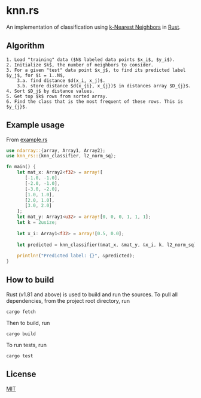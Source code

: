 # knn.rs

An implementation of classification using [k-Nearest Neighbors](https://en.wikipedia.org/wiki/K-nearest_neighbors_algorithm) in [Rust](https://www.rust-lang.org/).

## Algorithm

```
1. Load "training" data ($N$ labeled data points $x_i$, $y_i$).
2. Initialize $k$, the number of neighbors to consider.
3. For a given "test" data point $x_j$, to find its predicted label $y_j$, for $i = 1..N$,   
    3.a. find distance $d(x_i, x_j)$.
    3.b. store distance $d(x_{i}, x_{j})$ in distances array $D_{j}$.
4. Sort $D_j$ by distance values.
5. Get top $k$ rows from sorted array.
6. Find the class that is the most frequent of these rows. This is $y_{j}$.
```

## Example usage

From [example.rs](./examples/example.rs)
```rust
use ndarray::{array, Array1, Array2};
use knn_rs::{knn_classifier, l2_norm_sq};

fn main() {
    let mat_x: Array2<f32> = array![
       [-1.0, -1.0],
       [-2.0, -1.0],
       [-3.0, -2.0],
       [1.0, 1.0],
       [2.0, 1.0],
       [3.0, 2.0]
    ];
    let mat_y: Array1<u32> = array![0, 0, 0, 1, 1, 1];
    let k = 2usize;
    
    let x_i: Array1<f32> = array![0.5, 0.0];
    
    let predicted = knn_classifier(&mat_x, &mat_y, &x_i, k, l2_norm_sq);
 
    println!("Predicted label: {}", &predicted);
}
```

## How to build

Rust (v1.81 and above) is used to build and run the sources. To pull all dependencies, from the project root directory, run

```
cargo fetch
```
Then to build, run
```
cargo build
```
To run tests, run
```
cargo test
```

## License

[MIT](https://mit-license.org/)

